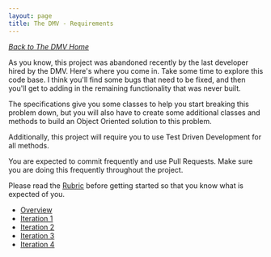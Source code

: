```yaml
---
layout: page
title: The DMV - Requirements
---
```


_[Back to The DMV Home](./index)_

As you know, this project was abandoned recently by the last developer hired by the DMV. Here's where you come in. Take some time to explore this code base. I think you'll find some bugs that need to be fixed, and then you'll get to adding in the remaining functionality that was never built.

The specifications give you some classes to help you start breaking this problem down, but you will also have to create some additional classes and methods to build an Object Oriented solution to this problem.

Additionally, this project will require you to use Test Driven Development for all methods.

You are expected to commit frequently and use Pull Requests. Make sure you are doing this frequently throughout the project.

Please read the [Rubric](./rubric) before getting started so that you know what is expected of you.

* [Overview](./overview)
* [Iteration 1](./iteration_1)
* [Iteration 2](./iteration_2)
* [Iteration 3](./iteration_3)
* [Iteration 4](./iteration_4)
